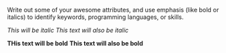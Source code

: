 Write out some of your awesome attributes, and use emphasis (like bold or italics) to identify keywords, programming languages, or skills. 

_This will be italic_
*This text will also be italic*

__THis text will be bold__
**This text will also be bold**

